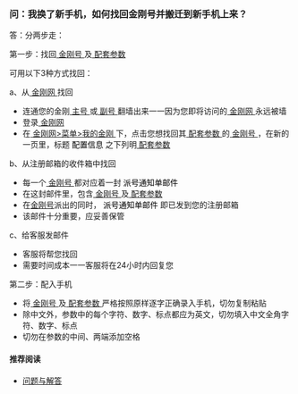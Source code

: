 ### 问：我换了新手机，如何找回金刚号并搬迁到新手机上来？
答：分两步走：

第一步：找回[ 金刚号 ](https://a2zitpro.github.io/web/金刚号)及[ 配套参数](https://a2zitpro.github.io/web/金刚号的配套参数)

可用以下3种方式找回：

a、从[ 金刚网 ](https://www.atozitpro.net/zh/)找回

- 连通您的金刚[ 主号 ](https://a2zitpro.github.io/web/主号)或[ 副号 ](https://a2zitpro.github.io/web/副号)翻墙出来一一因为您即将访问的[ 金刚网 ](https://www.atozitpro.net/zh/)永远被墙
- 登录[ 金刚网 ](https://www.atozitpro.net/zh/)
- 在[ 金刚网>菜单>我的金刚 ](https://www.atozitpro.net/zh/my-account/)下，点击您想找回其[ 配套参数 ](https://a2zitpro.github.io/web/金刚号的配套参数)的[ 金刚号 ](https://a2zitpro.github.io/web/金刚号)，在新的一页里，标题<font color="black"> 配置信息 </font>之下列明[ 配套参数 ](https://a2zitpro.github.io/web/金刚号的配套参数)

b、从注册邮箱的收件箱中找回

- 每一个[ 金刚号 ](https://a2zitpro.github.io/web/金刚号)都对应着一封<font color="black"> 派号通知单邮件 </font>
- 在这封邮件里，包含[ 金刚号 ](https://a2zitpro.github.io/web/金刚号)及[ 配套参数 ](https://a2zitpro.github.io/web/金刚号的配套参数)
- 在[金刚号](https://a2zitpro.github.io/web/金刚号)派出的同时，<font color="black"> 派号通知单邮件 </font>即已发到您的注册邮箱
- 该邮件十分重要，应妥善保管

c、给客服发邮件

- 客服将帮您找回
- 需要时间成本一一客服将在24小时内回复您


第二步：配入手机
- 将[ 金刚号 ](https://a2zitpro.github.io/web/金刚号)及[ 配套参数 ](https://a2zitpro.github.io/web/金刚号的配套参数)严格按照原样逐字正确录入手机，切勿复制粘贴
- 除中文外，参数中的每个字符、数字、标点都应为英文，切勿填入中文全角字符、数字、标点
- 切勿在参数的中间、两端添加空格

#### 推荐阅读
- [问题与解答](https://a2zitpro.github.io/web/列表-问题与解答)

